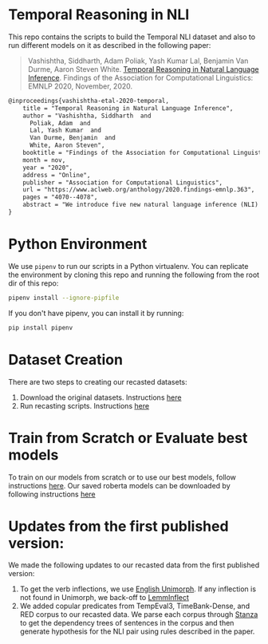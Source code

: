# Temporal Reasoning in NLI
This repo contains the scripts to build the Temporal NLI dataset and also to run different models on it as described in the following paper:
> Vashishtha, Siddharth, Adam Poliak, Yash Kumar Lal, Benjamin Van Durme, Aaron Steven White. [Temporal Reasoning in Natural Language Inference](https://www.aclweb.org/anthology/2020.findings-emnlp.363/). Findings of the Association for Computational Linguistics: EMNLP 2020, November, 2020. 

```latex
@inproceedings{vashishtha-etal-2020-temporal,
    title = "Temporal Reasoning in Natural Language Inference",
    author = "Vashishtha, Siddharth  and
      Poliak, Adam  and
      Lal, Yash Kumar  and
      Van Durme, Benjamin  and
      White, Aaron Steven",
    booktitle = "Findings of the Association for Computational Linguistics: EMNLP 2020",
    month = nov,
    year = "2020",
    address = "Online",
    publisher = "Association for Computational Linguistics",
    url = "https://www.aclweb.org/anthology/2020.findings-emnlp.363",
    pages = "4070--4078",
    abstract = "We introduce five new natural language inference (NLI) datasets focused on temporal reasoning. We recast four existing datasets annotated for event duration{---}how long an event lasts{---}and event ordering{---}how events are temporally arranged{---}into more than one million NLI examples. We use these datasets to investigate how well neural models trained on a popular NLI corpus capture these forms of temporal reasoning.",
}
```

# Python Environment
We use `pipenv` to run our scripts in a Python virtualenv. You can replicate the environment by cloning this repo and running the following from the root dir of this repo:

```bash
pipenv install --ignore-pipfile
```

If you don't have pipenv, you can install it by running:
```bash
pip install pipenv
```

# Dataset Creation
There are two steps to creating our recasted datasets:
1. Download the original datasets. Instructions [here](https://github.com/sidsvash26/temporal_nli/tree/main/data)
2. Run recasting scripts. Instructions [here](https://github.com/sidsvash26/temporal_nli/tree/main/src/recasting)

# Train from Scratch or Evaluate best models
To train on our models from scratch or to use our best models, follow instructions [here](https://github.com/sidsvash26/temporal_nli/tree/main/src/models/roberta). Our saved roberta models can be downloaded by following instructions [here](https://github.com/sidsvash26/temporal_nli/tree/main/saved_models/)

# Updates from the first published version:
We made the following updates to our recasted data from the first published version:
1. To get the verb inflections, we use [English Unimorph](https://github.com/unimorph/eng). If any inflection is not found in Unimorph, we back-off to [LemmInflect](https://pypi.org/project/lemminflect/)
2. We added copular predicates from TempEval3, TimeBank-Dense, and RED corpus to our recasted data. We parse each corpus through [Stanza](https://stanfordnlp.github.io/stanza/) to get the dependency trees of sentences in the corpus and then generate hypothesis for the NLI pair using rules described in the paper.  
 
